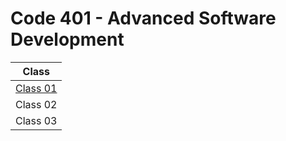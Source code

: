 # Code 401 - Advanced Software Development

| Class        |
|--------------|
| [Class 01](Class-01.md)    |
| Class 02     |
| Class 03     |
